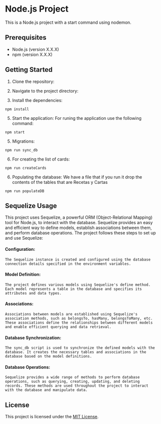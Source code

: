 # Node.js Project

This is a Node.js project with a start command using nodemon.

## Prerequisites

- Node.js (version X.X.X)
- npm (version X.X.X)

## Getting Started

1. Clone the repository:

2. Navigate to the project directory:
3. Install the dependencies:
 ```
 npm install
 ```
5. Start the application:
For runing the application use the following command:
```
npm start
```
5. Migrations:
```
npm run sync_db
```
6. For creating the list of cards:
```
npm run createCards
```
6. Populating the database:
We have a file that if you run it drop the contents of the tables that are Recetas y Cartas
```
npm run populateDB
```

## Sequelize Usage

This project uses Sequelize, a powerful ORM (Object-Relational Mapping) tool for Node.js, to interact with the database. Sequelize provides an easy and efficient way to define models, establish associations between them, and perform database operations.
The project follows these steps to set up and use Sequelize:

#### Configuration:
    The Sequelize instance is created and configured using the database connection details specified in the environment variables.
#### Model Definition: 
    The project defines various models using Sequelize's define method. Each model represents a table in the database and specifies its attributes and data types.
#### Associations:
    Associations between models are established using Sequelize's association methods, such as belongsTo, hasMany, belongsToMany, etc. These associations define the relationships between different models and enable efficient querying and data retrieval.
#### Database Synchronization: 
    The sync_db script is used to synchronize the defined models with the database. It creates the necessary tables and associations in the database based on the model definitions.
#### Database Operations: 
    Sequelize provides a wide range of methods to perform database operations, such as querying, creating, updating, and deleting records. These methods are used throughout the project to interact with the database and manipulate data.

## License

This project is licensed under the [MIT License](LICENSE).
